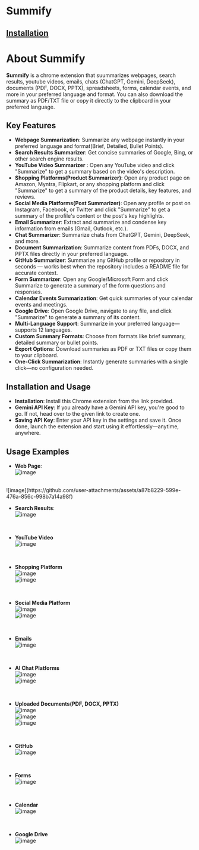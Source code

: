 # Summify

## [Installation](https://www.loom.com/share/bae0038fc27f4e229986700a556a7d3c?sid=62d4d364-9904-46cb-bb8d-b5ab0b787f6c)

# About Summify
**Summify** is a chrome extension that suummarizes webpages, search results, youtube videos, emails, chats (ChatGPT, Gemini, DeepSeek), documents (PDF, DOCX, PPTX), spreadsheets, forms, calendar events, and more in your preferred language and format. You can also download the summary as PDF/TXT file or copy it directly to the clipboard in your preferred language.

## Key Features
- **Webpage Summarization**: Summarize any webpage instantly in your preferred language and format(Brief, Detailed, Bullet Points).
- **Search Results Summarizer**: Get concise summaries of Google, Bing, or other search engine results.
- **YouTube Video Summarizer** : Open any YouTube video and click "Summarize" to get a summary based on the video's description.
- **Shopping Platforms(Product Summarizer)**: Open any product page on Amazon, Myntra, Flipkart, or any shopping platform and click "Summarize" to get a summary of the product details, key features, and reviews.
- **Social Media Platforms(Post Summarizer)**: Open any profile or post on Instagram, Facebook, or Twitter and click "Summarize" to get a summary of the profile's content or the post's key highlights.
- **Email Summarizer**: Extract and summarize and condense key information from emails (Gmail, Outlook, etc.).
- **Chat Summarizer**: Summarize chats from ChatGPT, Gemini, DeepSeek, and more.
- **Document Summarization**: Summarize content from PDFs, DOCX, and PPTX files directly in your preferred language.
- **GitHub Summarizer**: Summarize any GitHub profile or repository in seconds — works best when the repository includes a README file for accurate context.
- **Form Summarizer**: Open any Google/Microsoft Form and click Summarize to generate a summary of the form questions and responses.
- **Calendar Events Summarization**: Get quick summaries of your calendar events and meetings.
- **Google Drive**: Open Google Drive, navigate to any file, and click "Summarize" to generate a summary of its content.
- **Multi-Language Support**: Summarize in your preferred language—supports 12 languages.
- **Custom Summary Formats**: Choose from formats like brief summary, detailed summary or bullet points.
- **Export Options**: Download summaries as PDF or TXT files or copy them to your clipboard.
- **One-Click Summarization**: Instantly generate summaries with a single click—no configuration needed.

## Installation and Usage
- **Installation**: Install this Chrome extension from the link provided.
- **Gemini API Key**: If you already have a Gemini API key, you're good to go. If not, head over to the given link to create one.
- **Saving API Key**: Enter your API key in the settings and save it. Once done, launch the extension and start using it effortlessly—anytime, anywhere.

## Usage Examples
- **Web Page**: <br>
![image](https://github.com/user-attachments/assets/0b78dfa2-bf8a-4c93-8144-fe4c14e87852)
<br>
![image](https://github.com/user-attachments/assets/a87b8229-599e-476a-856c-998b7a14a98f)
<br>

- **Search Results**: <br>
![image](https://github.com/user-attachments/assets/d3baa349-b0be-4bf9-b916-b6ec5038f622)
<br>

- **YouTube Video** <br>
![image](https://github.com/user-attachments/assets/4753028c-4b9a-4b38-b427-d626e99885a3)
<br>

- **Shopping Platform** <br>
![image](https://github.com/user-attachments/assets/1743acbc-8b9b-4180-b0ea-7994201b1e81) <br>
![image](https://github.com/user-attachments/assets/d291d849-ff57-446c-aa00-507a7ad13bf1)
<br>

- **Social Media Platform** <br>
![image](https://github.com/user-attachments/assets/fe7a622d-6ecd-4f2a-800e-9e83e839463f) <br>
![image](https://github.com/user-attachments/assets/908f2007-bd6d-4d6d-a3a3-6fc6553fab23)
<br>

- **Emails** <br>
![image](https://github.com/user-attachments/assets/1f7c6e5c-3a0a-47a8-8a27-2007068df85f)
<br>

- **AI Chat Platforms** <br>
![image](https://github.com/user-attachments/assets/974c1a9e-41ba-45e8-840e-f92b234b64f9) <br>
![image](https://github.com/user-attachments/assets/5a22d21c-dee9-4f12-9be5-97f5fa3f64be)
<br>

- **Uploaded Documents(PDF, DOCX, PPTX)** <br>
![image](https://github.com/user-attachments/assets/3a480a1c-2af1-4d0b-84be-4473e8db7036) <br>
![image](https://github.com/user-attachments/assets/ab90dc34-5dc1-43d0-8447-f014a8bc2095) <br>
![image](https://github.com/user-attachments/assets/1a0fcbff-ddad-4cf2-a4f0-97e42bdfcc44)
<br>

- **GitHub** <br>
![image](https://github.com/user-attachments/assets/bcd34cdf-5040-4b9b-9b74-3dfcc5eb2763)
<br>

- **Forms** <br>
![image](https://github.com/user-attachments/assets/d2f958b3-66ed-4595-9feb-ed93b38d1b50)
<br>

- **Calendar** <br>
![image](https://github.com/user-attachments/assets/2414740d-77aa-4b52-a4d4-50fd566418b9)
<br>

- **Google Drive** <br>
![image](https://github.com/user-attachments/assets/1b324941-4025-48f1-8f5b-d8ae7ea90cea)
<br>











